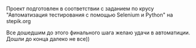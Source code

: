 Проект подготовлен в соответствии с заданием по крусу "Автоматизация тестирования с помощью Selenium и Python" на stepik.org

Все дошедшим до этого финального шага желаю удачи в автоматиции. 
Дошли до конца далеко не все))